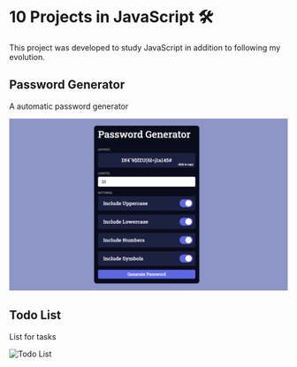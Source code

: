 # 10 Projects in JavaScript 🛠️

This project was developed to study JavaScript in addition to following my evolution.

## Password Generator

A automatic password generator

![Password Generator](./assets-readme/password-generator-screenshot.png)

## Todo List

List for tasks

![Todo List](/assets/todo-list-screenshot.png)
